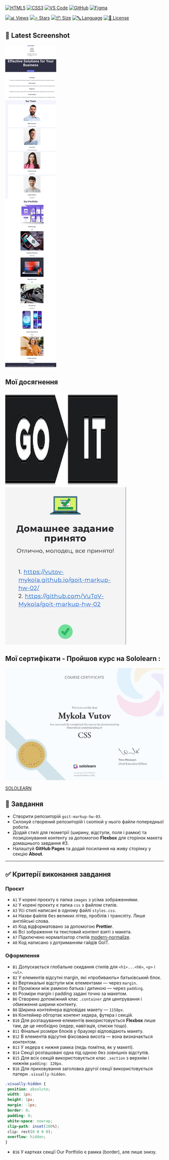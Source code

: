 <!-- AUTOGEN:STATS -->
[![HTML5](https://img.shields.io/badge/HTML5-E34F26?style=for-the-badge&logo=html5&logoColor=white)](https://developer.mozilla.org/en-US/docs/Web/HTML) [![CSS3](https://img.shields.io/badge/CSS3-1572B6?style=for-the-badge&logo=css3&logoColor=white)](https://developer.mozilla.org/en-US/docs/Web/CSS) [![VS Code](https://img.shields.io/badge/VS_Code-007ACC?style=for-the-badge&logo=visual-studio-code&logoColor=white)](https://code.visualstudio.com/) [![GitHub](https://img.shields.io/badge/GitHub-181717?style=for-the-badge&logo=github&logoColor=white)](https://github.com/) [![Figma](https://img.shields.io/badge/Figma-F24E1E?style=for-the-badge&logo=figma&logoColor=white)](https://www.figma.com/) 

[![📊 Views](https://img.shields.io/endpoint?url=https://raw.githubusercontent.com/VuToV-Mykola/goit-markup-hw-02/main/assets/db/visitors-badge.json)](https://github.com/VuToV-Mykola/goit-markup-hw-02/graphs/traffic)
[![⭐ Stars](https://img.shields.io/endpoint?url=https://raw.githubusercontent.com/VuToV-Mykola/goit-markup-hw-02/main/assets/db/likes-badge.json)](https://github.com/VuToV-Mykola/goit-markup-hw-02/actions/workflows/screenshot-and-visitor.yaml)
[![📦 Size](https://img.shields.io/endpoint?url=https://raw.githubusercontent.com/VuToV-Mykola/goit-markup-hw-02/main/assets/db/repo-size.json)](https://github.com/VuToV-Mykola/goit-markup-hw-02)
[![🔤 Language](https://img.shields.io/endpoint?url=https://raw.githubusercontent.com/VuToV-Mykola/goit-markup-hw-02/main/assets/db/repo-language.json)](https://github.com/VuToV-Mykola/goit-markup-hw-02)
[![📄 License](https://img.shields.io/endpoint?url=https://raw.githubusercontent.com/VuToV-Mykola/goit-markup-hw-02/main/assets/db/repo-license.json)](https://github.com/VuToV-Mykola/goit-markup-hw-02/blob/main/LICENSE)

## 📸 Latest Screenshot
![Project Screenshot](assets/screenshot.png)
<!-- END:AUTOGEN -->

## Мої досягнення

![Опис зображення](./assets/head.jpg) ![Опис зображення](./assets/hw-02.jpg)

## Мої сертифікати - Пройшов курс на Sololearn :

![Certification Badge](./assets/certificat.jpg)

[SOLOLEARN](https://www.sololearn.com/certificates/CT-UJ9JRYCU)

## 📌 Завдання

- Створити репозиторій `goit-markup-hw-03`.
- Склонуй створений репозиторій і скопіюй у нього файли попередньої роботи.
- Додай стилі для геометрії (ширину, відступи, поля і рамки) та позиціонування контенту за допомогою **Flexbox** для сторінок макета домашнього завдання #3.
- Налаштуй **GitHub Pages** та додай посилання на живу сторінку у секцію **About**.

---

## ✅ Критерії виконання завдання

### **Проєкт**

- `A1` У корені проєкту є папка `images` з усіма зображеннями.
- `A2` У корені проєкту є папка `css` з файлом стилів.
- `A3` Усі стилі написані в одному файлі `styles.css`.
- `A4` Назви файлів без великих літер, пробілів і трансліту. Лише англійські слова.
- `A5` Код відформатовано за допомогою **Prettier**.
- `A6` Всі зображення та текстовий контент взяті з макета.
- `A7` Підключено нормалізатор стилів [modern-normalize](https://cdnjs.com/libraries/modern-normalize).
- `A8` Код написано з дотриманням гайдів GoIT.

### **Оформлення**

- `B1` Допускається глобальне скидання стилів для `<h1>...<h6>`, `<p>` і `<ul>`.
- `B2` У елементів відсутні margin, які «пробивають» батьківський блок.
- `B3` Вертикальні відступи між елементами — через `margin`.
- `B4` Проміжки між рамкою батька і дитиною — через `padding`.
- `B5` Розміри margin і padding задані точно за макетом.
- `B6` Створено допоміжний клас `.container` для центрування і обмеження ширини контенту.
- `B8` Ширина контейнера відповідає макету — `1158px`.
- `B9` Контейнер обгортає контент хедера, футера і секцій.
- `B10` Для розташування елементів використовується **Flexbox** лише там, де це необхідно (хедер, навігація, списки тощо).
- `B11` Фінальні розміри блоків у браузері відповідають макету.
- `B12` В елементів відсутня фіксована висота — вона визначається контентом.
- `B13` У хедера є нижня рамка (ледь помітна, як у макеті).
- `B14` Секції розташовані одна під одною без зовнішніх відступів.
- `B15` Для всіх секцій використовується клас `.section` з верхнім і нижнім `padding: 120px`.
- `B16` Для приховування заголовка другої секції використовується патерн `.visually-hidden`.

~~~css
.visually-hidden {
 position: absolute;
 width: 1px;
 height: 1px;
 margin: -1px;
 border: 0;
 padding: 0;
 white-space: nowrap;
 clip-path: inset(100%);
 clip: rect(0 0 0 0);
 overflow: hidden;
}
~~~
- `B16` У картках секції Our Portfolio є рамка (border), але лише знизу.
